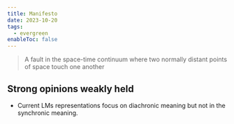 ```yaml
---
title: Manifesto
date: 2023-10-20
tags:
  - evergreen
enableToc: false
---
```


> A fault in the space-time continuum where two normally distant points of space touch one another

## Strong opinions weakly held
* Current LMs representations focus on diachronic meaning but not in the synchronic meaning.
